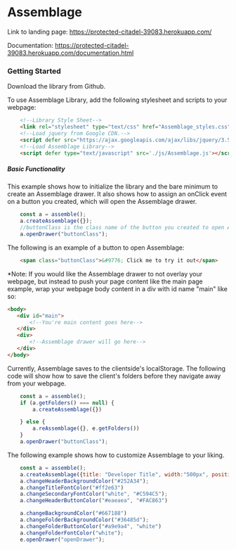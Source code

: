# Assemblage

Link to landing page: https://protected-citadel-39083.herokuapp.com/

Documentation: https://protected-citadel-39083.herokuapp.com/documentation.html
### Getting Started

Download the library from Github.

To use Assemblage Library, add the following stylesheet and scripts to your webpage:
```html
    <!--Library Style Sheet-->
    <link rel="stylesheet" type="text/css" href="Assemblage_styles.css">
    <!--Load jquery from Google CDN.-->
    <script defer src="https://ajax.googleapis.com/ajax/libs/jquery/3.5.1/jquery.min.js"></script>
    <!--Load Assemblage Library-->
    <script defer type="text/javascript" src='./js/Assemblage.js'></script>
```
##### Basic Functionality
This example shows how to initialize the library and the bare minimum to create an Assemblage drawer.
It also shows how to assign an onClick event on a button you created, which will open the Assemblage drawer.

```javascript
    const a = assemble();
    a.createAssemblage({});
    //buttonClass is the class name of the button you created to open Assemblage
    a.openDrawer("buttonClass");
   ```         
The following is an example of a button to open Assemblage:

```html
    <span class="buttonClass">&#9776; Click me to try it out</span>
```              
*Note: If you would like the Assemblage drawer to not overlay your webpage, but instead to push your page content like the main page example,
wrap your webpage body content in a div with id name "main" like so:
 ```html
 <body>
    <div id="main">
        <!--You're main content goes here-->
    </div>
    <div>
        <!--Assemblage drawer will go here-->
    </div>
 </body>
```
Currently, Assemblage saves to the clientside's localStorage.
The following code will show how to save the client's folders before they navigate away from your webpage.
```javascript
    const a = assemble();
    if (a.getFolders() === null) {
        a.createAssemblage({})

    } else {
        a.reAssemblage({}, e.getFolders())
    }
    a.openDrawer("buttonClass");
```
The following example shows how to customize Assemblage to your liking.

```javascript
    const a = assemble();
    a.createAssemblage({title: "Developer Title", width:"500px", position:"right"})
    a.changeHeaderBackgroundColor("#252A34");
    a.changeTitleFontColor("#ff2e63")
    a.changeSecondaryFontColor("white", "#C594C5");
    a.changeHeaderButtonColor("#eaeaea", "#FAC863")

    a.changeBackgroundColor("#667188")
    a.changeFolderBackgroundColor("#36485d");
    a.changeFolderButtonColor("#a9e9a4", "white")
    a.changeFolderFontColor("white");
    e.openDrawer("openDrawer");
```
